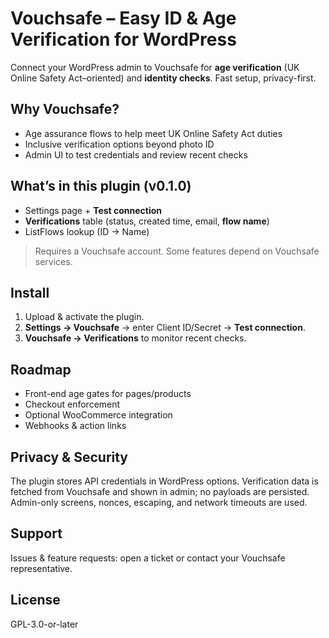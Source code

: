 # Vouchsafe – Easy ID & Age Verification for WordPress

Connect your WordPress admin to Vouchsafe for **age verification** (UK Online Safety Act–oriented) and **identity checks**. Fast setup, privacy-first.

## Why Vouchsafe?

- Age assurance flows to help meet UK Online Safety Act duties
- Inclusive verification options beyond photo ID
- Admin UI to test credentials and review recent checks

## What’s in this plugin (v0.1.0)

- Settings page + **Test connection**
- **Verifications** table (status, created time, email, **flow name**)
- ListFlows lookup (ID → Name)

> Requires a Vouchsafe account. Some features depend on Vouchsafe services.

## Install

1. Upload & activate the plugin.
2. **Settings → Vouchsafe** → enter Client ID/Secret → **Test connection**.
3. **Vouchsafe → Verifications** to monitor recent checks.

## Roadmap

- Front-end age gates for pages/products
- Checkout enforcement
- Optional WooCommerce integration
- Webhooks & action links

## Privacy & Security

The plugin stores API credentials in WordPress options. Verification data is fetched from Vouchsafe and shown in admin; no payloads are persisted. Admin-only screens, nonces, escaping, and network timeouts are used.

## Support

Issues & feature requests: open a ticket or contact your Vouchsafe representative.

## License

GPL-3.0-or-later

